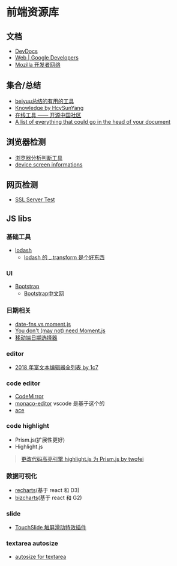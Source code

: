 # 前端资源库

## 文档

* [DevDocs](http://devdocs.io/)
* [Web | Google Developers](https://developers.google.com/web/)
* [Mozilla 开发者网络](https://developer.mozilla.org/zh-CN/)

## 集合/总结

* [beiyuu总结的有用的工具](http://beiyuu.com/wiki)
* [Knowledge by HcySunYang](https://kb.hcysun.me/#/)
* [在线工具 —— 开源中国社区](http://tool.oschina.net/)
* [A list of everything that could go in the head of your document](http://gethead.info/)

## 浏览器检测

* [浏览器分析判断工具](http://passer-by.com/browser/)
* [device screen informations](http://mydevice.io/)

## 网页检测

* [SSL Server Test](https://www.ssllabs.com/ssltest/analyze.html)

## JS libs

### 基础工具

* [lodash](https://lodash.com/docs)
  * [lodash 的 _.transform 是个好东西](https://stackoverflow.com/questions/26749704/lodash-groupby-on-object-preserve-keys)

### UI

* [Bootstrap](http://getbootstrap.com)
  * [Bootstrap中文网](http://www.bootcss.com)

### 日期相关

* [date-fns vs moment.js](https://github.com/date-fns/date-fns/issues/275#issuecomment-26493418)
* [You don't (may not) need Moment.js](https://github.com/you-dont-need/You-Dont-Need-Momentjs)
* [移动端日期选择器](http://cubiq.org/dropbox/sw/)

### editor

* [2018 年富文本编辑器全列表 by 1c7](http://1c7.me/2018-rich-text-wysiwyg-editor-full-list/)

### code editor

* [CodeMirror](https://github.com/codemirror/CodeMirror)
* [monaco-editor](https://github.com/Microsoft/monaco-editor) vscode 是基于这个的
* [ace](https://github.com/ajaxorg/ace)

### code highlight

* Prism.js(扩展性更好)
* Highlight.js
> [更改代码高亮引擎 highlight.js 为 Prism.js by twofei](https://blog.twofei.com/725/)

### 数据可视化

* [recharts](http://recharts.org/#/en-US/api)(基于 react 和 D3)
* [bizcharts](http://bizcharts.net/products/bizCharts/api/bizcharts)(基于 react 和 G2)

### slide

* [TouchSlide 触屏滑动特效插件](http://www.superslide2.com/TouchSlide/index.html)

### textarea autosize

* [autosize for textarea](https://github.com/jackmoore/autosize)
